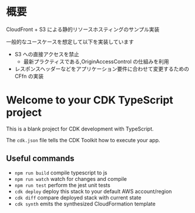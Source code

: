 # 概要

CloudFront + S3 による静的リソースホスティングのサンプル実装

一般的なユースケースを想定して以下を実装しています

- S3 への直接アクセスを禁止
  - 最新プラクティスである,OriginAccessControl の仕組みを利用
- レスポンスヘッダーなどをアプリケーション要件に合わせて変更するための CFfn の実装

# Welcome to your CDK TypeScript project

This is a blank project for CDK development with TypeScript.

The `cdk.json` file tells the CDK Toolkit how to execute your app.

## Useful commands

- `npm run build` compile typescript to js
- `npm run watch` watch for changes and compile
- `npm run test` perform the jest unit tests
- `cdk deploy` deploy this stack to your default AWS account/region
- `cdk diff` compare deployed stack with current state
- `cdk synth` emits the synthesized CloudFormation template
